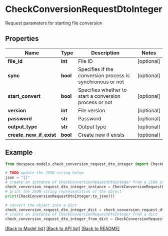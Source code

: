# CheckConversionRequestDtoInteger

Request parameters for starting file conversion

## Properties

Name | Type | Description | Notes
------------ | ------------- | ------------- | -------------
**file_id** | **int** | File ID | [optional] 
**sync** | **bool** | Specifies if the conversion process is synchronous or not | [optional] 
**start_convert** | **bool** | Specifies whether to start a conversion process or not | [optional] 
**version** | **int** | File version | [optional] 
**password** | **str** | Password | [optional] 
**output_type** | **str** | Output type | [optional] 
**create_new_if_exist** | **bool** | Create new if exists | [optional] 

## Example

```python
from docspace.models.check_conversion_request_dto_integer import CheckConversionRequestDtoInteger

# TODO update the JSON string below
json = "{}"
# create an instance of CheckConversionRequestDtoInteger from a JSON string
check_conversion_request_dto_integer_instance = CheckConversionRequestDtoInteger.from_json(json)
# print the JSON string representation of the object
print(CheckConversionRequestDtoInteger.to_json())

# convert the object into a dict
check_conversion_request_dto_integer_dict = check_conversion_request_dto_integer_instance.to_dict()
# create an instance of CheckConversionRequestDtoInteger from a dict
check_conversion_request_dto_integer_from_dict = CheckConversionRequestDtoInteger.from_dict(check_conversion_request_dto_integer_dict)
```
[[Back to Model list]](../README.md#documentation-for-models) [[Back to API list]](../README.md#documentation-for-api-endpoints) [[Back to README]](../README.md)


